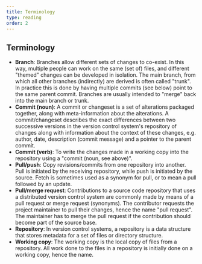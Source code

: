 ```yaml
---
title: Terminology
type: reading
order: 2
---
```


## Terminology
* **Branch**: Branches allow different sets of changes to co-exist. In this way, multiple people can work on the same (set of) files, and different "themed" changes can be developed in isolation. The main branch, from which all other branches (indirectly) are derived is often called "trunk". In practice this is done by having multiple commits (see below) point to the same parent commit. Branches are usually intended to "merge" back into the main branch or trunk.
* **Commit (noun)**: A commit or changeset is a set of alterations packaged together, along with meta-information  about the alterations. A commit/changeset describes the exact differences between two successive versions in the version control system's repository of changes along with information about the context of these changes, e.g. author, date, description (commit message) and a pointer to the parent commit.
* **Commit (verb)**: To write the changes made in a working copy into the repository using a "commit (noun, see above)". 
* **Pull/push**: Copy revisions/commits from one repository into another. Pull is initiated by the receiving repository, while push is initiated by the source. Fetch is sometimes used as a synonym for pull, or to mean a pull followed by an update. 
* **Pull/merge request**: Contributions to a source code repository that uses a distributed version control system are commonly made by means of a pull request or merge request (synonyms). The contributor requests the project maintainer to pull their changes, hence the name "pull request". The maintainer has to merge the pull request if the contribution should become part of the source base.
* **Repository**: In version control systems, a repository is a data structure that stores metadata for a set of files or directory structure.
* **Working copy**: The working copy is the local copy of files from a repository. All work done to the files in a repository is initially done on a working copy, hence the name.